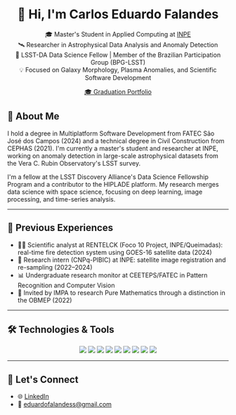 <div align="center">

# 👋 Hi, I'm Carlos Eduardo Falandes

🎓 Master's Student in Applied Computing at [INPE](http://www.inpe.br)  
🛰️ Researcher in Astrophysical Data Analysis and Anomaly Detection  
🔭 LSST-DA Data Science Fellow | Member of the Brazilian Participation Group (BPG-LSST)  
💡 Focused on Galaxy Morphology, Plasma Anomalies, and Scientific Software Development  

<a href="https://fatec-sjc-dsm-portfolio.github.io/ra1461392211033/" target="_blank">🎓 Graduation Portfolio</a>

</div>


## 🧠 About Me

I hold a degree in Multiplatform Software Development from FATEC São José dos Campos (2024) and a technical degree in Civil Construction from CEPHAS (2021). I'm currently a master's student and researcher at INPE, working on anomaly detection in large-scale astrophysical datasets from the Vera C. Rubin Observatory's LSST survey.

I'm a fellow at the LSST Discovery Alliance's Data Science Fellowship Program and a contributor to the HIPLADE platform. My research merges data science with space science, focusing on deep learning, image processing, and time-series analysis.

---

## 🧪 Previous Experiences

- 👨‍💻 Scientific analyst at RENTELCK (Foco 10 Project, INPE/Queimadas): real-time fire detection system using GOES-16 satellite data (2024)  
- 🔬 Research intern (CNPq-PIBIC) at INPE: satellite image registration and re-sampling (2022–2024)  
- 📊 Undergraduate research monitor at CEETEPS/FATEC in Pattern Recognition and Computer Vision  
- 🧮 Invited by IMPA to research Pure Mathematics through a distinction in the OBMEP (2022)

---

## 🛠️ Technologies & Tools

<div align="center">
  <img src="https://img.shields.io/badge/Python-3776AB?style=for-the-badge&logo=python&logoColor=white" />
  <img src="https://img.shields.io/badge/Java-ED8B00?style=for-the-badge&logo=openjdk&logoColor=white" />
  <img src="https://img.shields.io/badge/spring-%236DB33F.svg?style=for-the-badge&logo=spring&logoColor=white" />
  <img src="https://img.shields.io/badge/docker-%230db7ed.svg?style=for-the-badge&logo=docker&logoColor=white" />
  <img src="https://img.shields.io/badge/kubernetes-%23326ce5.svg?style=for-the-badge&logo=kubernetes&logoColor=white" />
  <img src="https://img.shields.io/badge/AWS-%23FF9900.svg?style=for-the-badge&logo=amazon-aws&logoColor=white" />
  <img src="https://img.shields.io/badge/React-61DAFB?style=for-the-badge&logo=react&logoColor=black" />
  <img src="https://img.shields.io/badge/Node.js-339933?style=for-the-badge&logo=node.js&logoColor=white" />
  <img src="https://img.shields.io/badge/MongoDB-47A248?style=for-the-badge&logo=mongodb&logoColor=white" />
</div>

---

## 🤝 Let's Connect

- 🌐 [LinkedIn](https://www.linkedin.com/in/carlos-eduardo-falandes-5b495a33b)
- 📧 eduardofalandess@gmail.com

</div>
